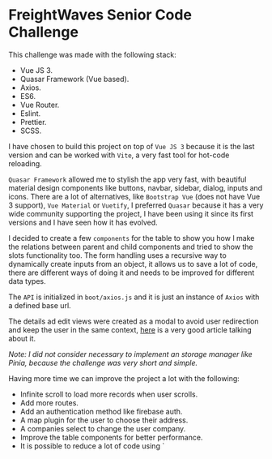 # FreightWaves Senior Code Challenge

This challenge was made with the following stack:

- Vue JS 3.
- Quasar Framework (Vue based).
- Axios.
- ES6.
- Vue Router.
- Eslint.
- Prettier.
- SCSS.

I have chosen to build this project on top of `Vue JS 3` because it is the last version and can be worked with `Vite`, a very fast tool for hot-code reloading.

`Quasar Framework` allowed me to stylish the app very fast, with beautiful material design components like buttons, navbar, sidebar, dialog, inputs and icons. There are a lot of alternatives, like `Bootstrap Vue` (does not have Vue 3 support), `Vue Material` or `Vuetify`, I preferred `Quasar` because it has a very wide community supporting the project, I have been using it since its first versions and I have seen how it has evolved.

I decided to create a few `components` for the table to show you how I make the relations between parent and child components and tried to show the slots functionality too.
The form handling uses a recursive way to dynamically create inputs from an object, it allows us to save a lot of code, there are different ways of doing it and needs to be improved for different data types.

The `API` is initialized in `boot/axios.js` and it is just an instance of `Axios` with a defined base url.

The details ad edit views were created as a modal to avoid user redirection and keep the user in the same context, [here](https://uxplanet.org/modal-vs-page-a-decision-making-framework-34453e911129) is a very good article talking about it.

*Note: I did not consider necessary to implement an storage manager like Pinia, because the challenge was very short and simple.*


Having more time we can improve the project a lot with the following:

- Infinite scroll to load more records when user scrolls.
- Add more routes.
- Add an authentication method like firebase auth.
- A map plugin for the user to choose their address.
- A companies select to change the user company.
- Improve the table components for better performance.
- It is possible to reduce a lot of code using `<script setup>``instead of the composition API method, but the Quasar's default method is the second (most verbose) and better for this example.

## Install the dependencies

```bash
npm install
```

### Start the app in development mode (hot-code reloading, error reporting, etc.)

```bash
quasar dev
```

### Lint the files

```bash
npm run lint
```

### Format the files

```bash
npm run format
```

### Build the app for production

```bash
quasar build
```
